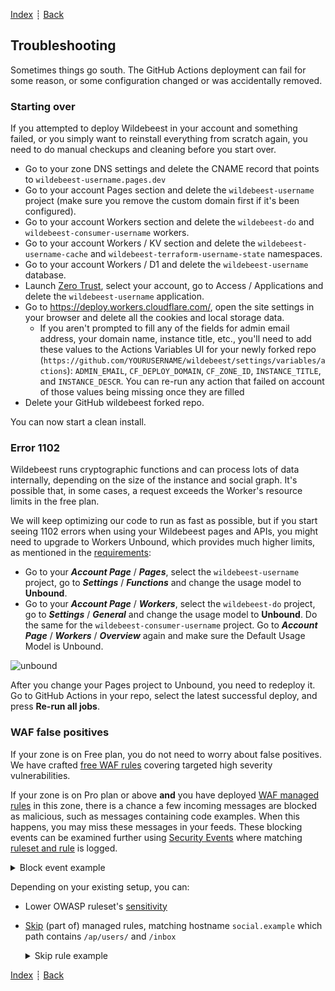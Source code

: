 [Index](../README.md) ┊ [Back](other-services.md)

## Troubleshooting

Sometimes things go south. The GitHub Actions deployment can fail for some reason, or some configuration changed or was accidentally removed.

### Starting over

If you attempted to deploy Wildebeest in your account and something failed, or you simply want to reinstall everything from scratch again, you need to do manual checkups and cleaning before you start over.

- Go to your zone DNS settings and delete the CNAME record that points to `wildebeest-username.pages.dev`
- Go to your account Pages section and delete the `wildebeest-username` project (make sure you remove the custom domain first if it's been configured).
- Go to your account Workers section and delete the `wildebeest-do` and `wildebeest-consumer-username` workers.
- Go to your account Workers / KV section and delete the `wildebeest-username-cache` and `wildebeest-terraform-username-state` namespaces.
- Go to your account Workers / D1 and delete the `wildebeest-username` database.
- Launch [Zero Trust](https://one.dash.cloudflare.com/), select your account, go to Access / Applications and delete the `wildebeest-username` application.
- Go to https://deploy.workers.cloudflare.com/, open the site settings in your browser and delete all the cookies and local storage data.
  - If you aren't prompted to fill any of the fields for admin email address, your domain name, instance title, etc., you'll need to add these values to the Actions Variables UI for your newly forked repo (`https://github.com/YOURUSERNAME/wildebeest/settings/variables/actions`): `ADMIN_EMAIL`, `CF_DEPLOY_DOMAIN`, `CF_ZONE_ID`, `INSTANCE_TITLE`, and `INSTANCE_DESCR`. You can re-run any action that failed on account of those values being missing once they are filled
- Delete your GitHub wildebeest forked repo.

You can now start a clean install.

### Error 1102

Wildebeest runs cryptographic functions and can process lots of data internally, depending on the size of the instance and social graph. It's possible that, in some cases, a request exceeds the Worker's resource limits in the free plan.

We will keep optimizing our code to run as fast as possible, but if you start seeing 1102 errors when using your Wildebeest pages and APIs, you might need to upgrade to Workers Unbound, which provides much higher limits, as mentioned in the [requirements](requirements.md):

- Go to your **_Account Page_** / **_Pages_**, select the `wildebeest-username` project, go to **_Settings_** / **_Functions_** and change the usage model to **Unbound**.
- Go to your **_Account Page_** / **_Workers_**, select the `wildebeest-do` project, go to **_Settings_** / **_General_** and change the usage model to **Unbound**. Do the same for the `wildebeest-consumer-username` project. Go to **_Account Page_** / **_Workers_** / **_Overview_** again and make sure the Default Usage Model is Unbound.

![unbound](https://imagedelivery.net/NkfPDviynOyTAOI79ar_GQ/45de3429-d01a-4cfc-2ffc-819ac4f51900/public)

After you change your Pages project to Unbound, you need to redeploy it. Go to GitHub Actions in your repo, select the latest successful deploy, and press **Re-run all jobs**.

### WAF false positives

If your zone is on Free plan, you do not need to worry about false positives. We have crafted [free WAF rules](https://blog.cloudflare.com/waf-for-everyone/) covering targeted high severity vulnerabilities.

If your zone is on Pro plan or above **and** you have deployed [WAF managed rules](https://developers.cloudflare.com/waf/managed-rules/) in this zone, there is a chance a few incoming messages are blocked as malicious, such as messages containing code examples. When this happens, you may miss these messages in your feeds. These blocking events can be examined further using [Security Events](https://developers.cloudflare.com/waf/security-events/) where matching [ruleset and rule](https://developers.cloudflare.com/waf/managed-rules/reference/) is logged.

<details>
<summary>Block event example</summary>

![Block event example screenshot](https://imagedelivery.net/NkfPDviynOyTAOI79ar_GQ/ea58f6e2-a320-4322-9b13-9f747f5e6300/public)
</details>

Depending on your existing setup, you can:

- Lower OWASP ruleset's [sensitivity](https://developers.cloudflare.com/waf/managed-rules/reference/owasp-core-ruleset/#configure-in-the-dashboard)
- [Skip](https://developers.cloudflare.com/waf/managed-rules/waf-exceptions/) (part of) managed rules, matching hostname `social.example` which path contains `/ap/users/` and `/inbox`
	<details>
	<summary>Skip rule example</summary>

	![Skip rule example screenshot](https://imagedelivery.net/NkfPDviynOyTAOI79ar_GQ/96370b69-63c9-45a9-2b59-7267bf874c00/public)
	</details>

[Index](../README.md) ┊ [Back](other-services.md)
